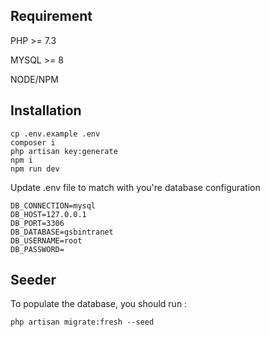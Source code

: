 ## Requirement 

PHP >= 7.3

MYSQL >= 8

NODE/NPM

## Installation

```
cp .env.example .env
composer i
php artisan key:generate
npm i
npm run dev
```

Update .env file to match with you're database configuration
```
DB_CONNECTION=mysql
DB_HOST=127.0.0.1
DB_PORT=3306
DB_DATABASE=gsbintranet
DB_USERNAME=root
DB_PASSWORD=
```

## Seeder

To populate the database, you should run :
```
php artisan migrate:fresh --seed
```
